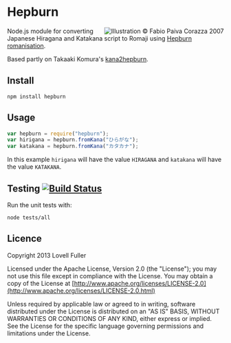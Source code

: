 # Hepburn

<a href="http://www.flickr.com/photos/fpcorazza/366135465/" target="_blank"><img src="https://farm1.staticflickr.com/151/366135465_38a9464f5a_m.jpg" title="Illustration &copy; Fabio Paiva Corazza 2007" align="right"></a>

Node.js module for converting Japanese Hiragana and Katakana script to Romaji using [Hepburn romanisation](http://en.wikipedia.org/wiki/Hepburn_romanization).

Based partly on Takaaki Komura's [kana2hepburn](https://github.com/emon/kana2hepburn).

## Install

	npm install hepburn

## Usage

```javascript
var hepburn = require("hepburn");  
var hirigana = hepburn.fromKana("ひらがな");
var katakana = hepburn.fromKana("カタカナ");
```

In this example `hirigana` will have the value `HIRAGANA` and `katakana` will have the value `KATAKANA`.
	
## Testing [![Build Status](https://travis-ci.org/lovell/hepburn.png?branch=master)](https://travis-ci.org/lovell/hepburn)

Run the unit tests with:

	node tests/all

## Licence

Copyright 2013 Lovell Fuller

Licensed under the Apache License, Version 2.0 (the "License");
you may not use this file except in compliance with the License.
You may obtain a copy of the License at [http://www.apache.org/licenses/LICENSE-2.0](http://www.apache.org/licenses/LICENSE-2.0.html)

Unless required by applicable law or agreed to in writing, software
distributed under the License is distributed on an "AS IS" BASIS,
WITHOUT WARRANTIES OR CONDITIONS OF ANY KIND, either express or implied.
See the License for the specific language governing permissions and
limitations under the License.
